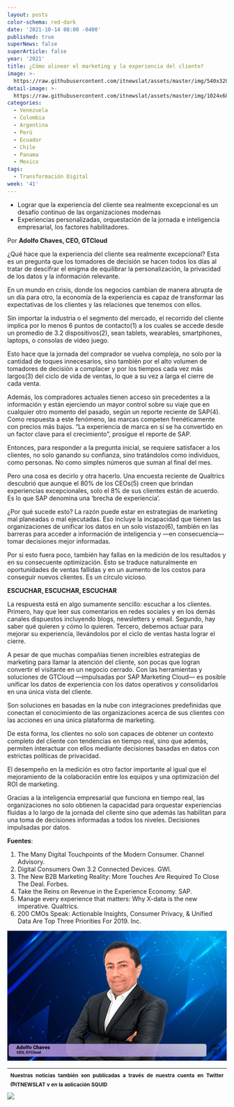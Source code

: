 ```yaml
---
layout: posts
color-schema: red-dark
date: '2021-10-14 08:00 -0400'
published: true
superNews: false
superArticle: false
year: '2021'
title: ¿Cómo alinear el marketing y la experiencia del cliente?
image: >-
  https://raw.githubusercontent.com/itnewslat/assets/master/img/540x320/Adolfo-Chaves-p.jpg
detail-image: >-
  https://raw.githubusercontent.com/itnewslat/assets/master/img/1024x680/Adolfo-Chaves-g.jpg
categories:
  - Venezuela
  - Colombia
  - Argentina
  - Perú
  - Ecuador
  - Chile
  - Panama
  - Mexico
tags:
  - Transformación Digital
week: '41'
---
```

- Lograr que la experiencia del cliente sea realmente excepcional es un desafío continuo de las organizaciones modernas
- Experiencias personalizadas, orquestación de la jornada e inteligencia empresarial, los factores habilitadores.

Por **Adolfo Chaves, CEO, GTCloud**

¿Qué hace que la experiencia del cliente sea realmente excepcional? Esta es un pregunta que los tomadores de decisión se hacen todos los días al tratar de descifrar el enigma de equilibrar la personalización, la privacidad de los datos y la información relevante. 

En un mundo en crisis, donde los negocios cambian de manera abrupta de un día para otro, la economía de la experiencia es capaz de transformar las expectativas de los clientes y las relaciones que tenemos con ellos.

Sin importar la industria o el segmento del mercado, el recorrido del cliente implica por lo menos 6 puntos de contacto(1) a los cuales se accede desde un promedio de 3.2 dispositivos(2), sean tablets, wearables, smartphones, laptops, o consolas de video juego. 

Esto hace que la jornada del comprador se vuelva compleja, no solo por la cantidad de toques innecesarios, sino también por el alto volumen de tomadores de decisión a complacer y por los tiempos cada vez más largos(3) del ciclo de vida de ventas, lo que a su vez a larga el cierre de cada venta. 

Además, los compradores actuales tienen acceso sin precedentes a la información y están ejerciendo un mayor control sobre su viaje que en cualquier otro momento del pasado, según un reporte reciente de SAP(4).  Como respuesta a este fenómeno, las marcas competen frenéticamente con precios más bajos. “La experiencia de marca en sí se ha convertido en un factor clave para el crecimiento”, prosigue el reporte de SAP.

Entonces, para responder a la pregunta inicial, se requiere satisfacer a los clientes, no solo ganando su confianza, sino tratándolos como individuos, como personas. No como simples números que suman al final del mes. 

Pero una cosa es decirlo y otra hacerlo. Una encuesta reciente de Qualtrics descubrió que aunque el 80% de los CEOs(5) creen que brindan experiencias excepcionales, solo el 8% de sus clientes están de acuerdo. Es lo que SAP denomina una ‘brecha de experiencia’.

¿Por qué sucede esto? La razón puede estar en estrategias de marketing mal planeadas o mal ejecutadas. Eso incluye la incapacidad que tienen las organizaciones de unificar los datos en un solo vistazo(6), también en las barreras para acceder a información de inteligencia y —en consecuencia— tomar decisiones mejor informadas. 

Por si esto fuera poco, también hay fallas en la medición de los resultados y en su consecuente optimización. Esto se traduce naturalmente en oportunidades de ventas fallidas y en un aumento de los costos para conseguir nuevos clientes. Es un círculo vicioso. 

**ESCUCHAR, ESCUCHAR, ESCUCHAR**

La respuesta está en algo sumamente sencillo: escuchar a los clientes. Primero, hay que leer sus comentarios en redes sociales y en los demás canales dispuestos incluyendo blogs, newsletters y email. Segundo, hay saber qué quieren y cómo lo quieren. Tercero, debemos actuar para mejorar su experiencia, llevándolos por el ciclo de ventas hasta lograr el cierre. 

A pesar de que muchas compañías tienen increíbles estrategias de marketing para llamar la atención del cliente, son pocas que logran convertir el visitante en un negocio cerrado. Con las herramientas y soluciones de GTCloud —impulsadas por SAP Marketing Cloud— es posible unificar los datos de experiencia con los datos operativos y consolidarlos en una única vista del cliente. 

Son soluciones en basadas en la nube con integraciones predefinidas que conectan el conocimiento de las organizaciones acerca de sus clientes con las acciones en una única plataforma de marketing. 

De esta forma, los clientes no solo son capaces de obtener un contexto completo del cliente con tendencias en tiempo real, sino que además, permiten interactuar con ellos mediante decisiones basadas en datos con estrictas políticas de privacidad. 

El desempeño en la medición es otro factor importante al igual que el mejoramiento de la colaboración entre los equipos y una optimización del ROI de marketing. 

Gracias a la inteligencia empresarial que funciona en tiempo real, las organizaciones no solo obtienen la capacidad para orquestar experiencias fluidas a lo largo de la jornada del cliente sino que además las habilitan para una toma de decisiones informadas a todos los niveles. Decisiones impulsadas por datos. 

**Fuentes**:
1.	The Many Digital Touchpoints of the Modern Consumer. Channel Advisory.
2.	Digital Consumers Own 3.2 Connected Devices. GWI.
3.	The New B2B Marketing Reality: More Touches Are Required To Close The Deal. Forbes. 
4.	Take the Reins on Revenue in the Experience Economy. SAP. 
5.	Manage every experience that matters: Why X-data is the new imperative. Qualtrics.
6.	200 CMOs Speak: Actionable Insights, Consumer Privacy, &amp; Unified Data Are Top Three Priorities For 2019. Inc.

![](https://raw.githubusercontent.com/itnewslat/assets/master/img/540x320/Adolfo-Chaves-p.jpg)

<table style="height: 42px;" width="569">
<tbody>
<tr>
<td style="text-align: justify;"><sub><strong>Nuestras noticias también son publicadas a través de nuestra cuenta en Twitter <a href="https://twitter.com/itnewslat?lang=es">@ITNEWSLAT</a> y en la aplicación <a href="https://squidapp.co/en/">SQUID</a></strong></sub></td>
</tr>
</tbody>
</table>

<img src="https://tracker.metricool.com/c3po.jpg?hash=56f88a41e39ab42c063cc51676587a04"/>
